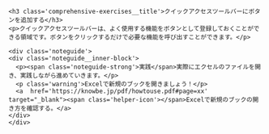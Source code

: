 ```custom-contents<h3 class='comprehensive-exercises__title'>クイックアクセスツールバーにボタンを追加する</h3>
<p>クイックアクセスツールバーは、よく使用する機能をボタンとして登録しておくことができる領域です。ボタンをクリックするだけで必要な機能を呼び出すことができます。</p><div class='noteguide'><div class='noteguide__inner-block'>  <p><span class='noteguide-strong'>実践</span>実際にエクセルのファイルを開き、実践しながら進めていきます。</p>  <p class='warning'>Excelで新規のブックを開きましょう！</p>  <a  href='https://knowbe.jp/pdf/howtouse.pdf#page=xx' target="_blank"><span class='helper-icon'></span>Excelで新規のブックの開き方を確認する。</a></div></div>```
